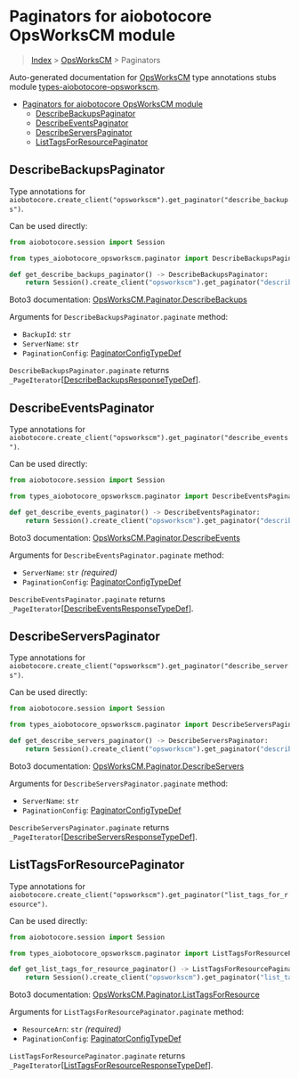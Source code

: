 <a id="paginators-for-aiobotocore-opsworkscm-module"></a>

# Paginators for aiobotocore OpsWorksCM module

> [Index](..) > [OpsWorksCM](.) > Paginators

Auto-generated documentation for
[OpsWorksCM](https://boto3.amazonaws.com/v1/documentation/api/latest/reference/services/opsworkscm.html#OpsWorksCM)
type annotations stubs module
[types-aiobotocore-opsworkscm](https://pypi.org/project/types-aiobotocore-opsworkscm/).

- [Paginators for aiobotocore OpsWorksCM module](#paginators-for-aiobotocore-opsworkscm-module)
  - [DescribeBackupsPaginator](#describebackupspaginator)
  - [DescribeEventsPaginator](#describeeventspaginator)
  - [DescribeServersPaginator](#describeserverspaginator)
  - [ListTagsForResourcePaginator](#listtagsforresourcepaginator)

<a id="describebackupspaginator"></a>

## DescribeBackupsPaginator

Type annotations for
`aiobotocore.create_client("opsworkscm").get_paginator("describe_backups")`.

Can be used directly:

```python
from aiobotocore.session import Session

from types_aiobotocore_opsworkscm.paginator import DescribeBackupsPaginator

def get_describe_backups_paginator() -> DescribeBackupsPaginator:
    return Session().create_client("opsworkscm").get_paginator("describe_backups")
```

Boto3 documentation:
[OpsWorksCM.Paginator.DescribeBackups](https://boto3.amazonaws.com/v1/documentation/api/latest/reference/services/opsworkscm.html#OpsWorksCM.Paginator.DescribeBackups)

Arguments for `DescribeBackupsPaginator.paginate` method:

- `BackupId`: `str`
- `ServerName`: `str`
- `PaginationConfig`:
  [PaginatorConfigTypeDef](./type_defs.md#paginatorconfigtypedef)

`DescribeBackupsPaginator.paginate` returns
`_PageIterator`\[[DescribeBackupsResponseTypeDef](./type_defs.md#describebackupsresponsetypedef)\].

<a id="describeeventspaginator"></a>

## DescribeEventsPaginator

Type annotations for
`aiobotocore.create_client("opsworkscm").get_paginator("describe_events")`.

Can be used directly:

```python
from aiobotocore.session import Session

from types_aiobotocore_opsworkscm.paginator import DescribeEventsPaginator

def get_describe_events_paginator() -> DescribeEventsPaginator:
    return Session().create_client("opsworkscm").get_paginator("describe_events")
```

Boto3 documentation:
[OpsWorksCM.Paginator.DescribeEvents](https://boto3.amazonaws.com/v1/documentation/api/latest/reference/services/opsworkscm.html#OpsWorksCM.Paginator.DescribeEvents)

Arguments for `DescribeEventsPaginator.paginate` method:

- `ServerName`: `str` *(required)*
- `PaginationConfig`:
  [PaginatorConfigTypeDef](./type_defs.md#paginatorconfigtypedef)

`DescribeEventsPaginator.paginate` returns
`_PageIterator`\[[DescribeEventsResponseTypeDef](./type_defs.md#describeeventsresponsetypedef)\].

<a id="describeserverspaginator"></a>

## DescribeServersPaginator

Type annotations for
`aiobotocore.create_client("opsworkscm").get_paginator("describe_servers")`.

Can be used directly:

```python
from aiobotocore.session import Session

from types_aiobotocore_opsworkscm.paginator import DescribeServersPaginator

def get_describe_servers_paginator() -> DescribeServersPaginator:
    return Session().create_client("opsworkscm").get_paginator("describe_servers")
```

Boto3 documentation:
[OpsWorksCM.Paginator.DescribeServers](https://boto3.amazonaws.com/v1/documentation/api/latest/reference/services/opsworkscm.html#OpsWorksCM.Paginator.DescribeServers)

Arguments for `DescribeServersPaginator.paginate` method:

- `ServerName`: `str`
- `PaginationConfig`:
  [PaginatorConfigTypeDef](./type_defs.md#paginatorconfigtypedef)

`DescribeServersPaginator.paginate` returns
`_PageIterator`\[[DescribeServersResponseTypeDef](./type_defs.md#describeserversresponsetypedef)\].

<a id="listtagsforresourcepaginator"></a>

## ListTagsForResourcePaginator

Type annotations for
`aiobotocore.create_client("opsworkscm").get_paginator("list_tags_for_resource")`.

Can be used directly:

```python
from aiobotocore.session import Session

from types_aiobotocore_opsworkscm.paginator import ListTagsForResourcePaginator

def get_list_tags_for_resource_paginator() -> ListTagsForResourcePaginator:
    return Session().create_client("opsworkscm").get_paginator("list_tags_for_resource")
```

Boto3 documentation:
[OpsWorksCM.Paginator.ListTagsForResource](https://boto3.amazonaws.com/v1/documentation/api/latest/reference/services/opsworkscm.html#OpsWorksCM.Paginator.ListTagsForResource)

Arguments for `ListTagsForResourcePaginator.paginate` method:

- `ResourceArn`: `str` *(required)*
- `PaginationConfig`:
  [PaginatorConfigTypeDef](./type_defs.md#paginatorconfigtypedef)

`ListTagsForResourcePaginator.paginate` returns
`_PageIterator`\[[ListTagsForResourceResponseTypeDef](./type_defs.md#listtagsforresourceresponsetypedef)\].
